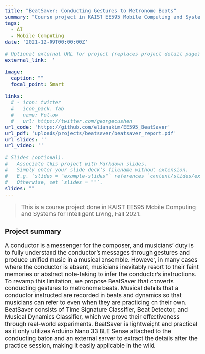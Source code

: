 ```yaml
---
title: "BeatSaver: Conducting Gestures to Metronome Beats"
summary: "Course project in KAIST EE595 Mobile Computing and Systems for Intelligent Living, Fall 2021"
tags:
  - AI
  - Mobile Computing
date: '2021-12-09T00:00:00Z'

# Optional external URL for project (replaces project detail page).
external_link: ''

image:
  caption: ""
  focal_point: Smart

links:
  # - icon: twitter
  #   icon_pack: fab
  #   name: Follow
  #   url: https://twitter.com/georgecushen
url_code: 'https://github.com/elianakim/EE595_BeatSaver'
url_pdf: 'uploads/projects/beatsaver/beatsaver_report.pdf'
url_slides: ''
url_video: ''

# Slides (optional).
#   Associate this project with Markdown slides.
#   Simply enter your slide deck's filename without extension.
#   E.g. `slides = "example-slides"` references `content/slides/example-slides.md`.
#   Otherwise, set `slides = ""`.
slides: ""
---
```


<style>
body{
  font-size: 14pt;
  margin-left: 12%;
  margin-right: 12%;
  /* margin-bottom: -100px; */
}

@media only screen and (max-width: 768px) {
 body {
  font-size: 12pt;
  /* text-align:center; */
  margin-left: 0%;
  margin-right: 0%;
 }
}
</style>

>This is a course project done in KAIST EE595 Mobile Computing and Systems for Intelligent Living, Fall 2021.

### Project summary

A conductor is a messenger for the composer, and musicians’ duty is to fully understand the conductor’s messages through gestures and produce unified music in a musical ensemble. However, in many cases where the conductor is absent, musicians inevitably resort to their faint memories or abstract note-taking to infer the conductor’s instructions. To revamp this limitation, we propose BeatSaver that converts conducting gestures to metronome beats. Musical details that a conductor instructed are recorded in beats and dynamics so that musicians can refer to even when they are practicing on their own. BeatSaver consists of Time Signature Classifier, Beat Detector, and Musical Dynamics Classifier, which we prove their effectiveness through real-world experiments. BeatSaver is lightweight and practical as it only utilizes Arduino Nano 33 BLE Sense attached to the conducting baton and an external server to extract the details after the practice session, making it easily applicable in the wild.